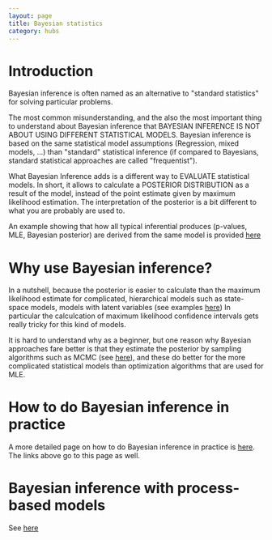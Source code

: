 ```yaml
---
layout: page
title: Bayesian statistics 
category: hubs
---
```


# Introduction

Bayesian inference is often named as an alternative to "standard statistics" for solving particular problems.

The most common misunderstanding, and the also the most important thing to understand about Bayesian inference that BAYESIAN INFERENCE IS NOT ABOUT USING DIFFERENT STATISTICAL MODELS. Bayesian inference is based on the same statistical model assumptions (Regression, mixed models, ...) than "standard" statistical inference (if compared to Bayesians, standard statistical approaches are called "frequentist"). 

What Bayesian Inference adds is a different way to EVALUATE statistical models. In short, it allows to calculate a POSTERIOR DISTRIBUTION as a result of the model, instead of the point estimate given by maximum likelihood estimation. The interpretation of the posterior is a bit different to what you are probably are used to.


An example showing that how all typical inferential produces (p-values, MLE, Bayesian posterior) are derived from the same model is provided [here](https://github.com/florianhartig/LearningBayes/blob/master/CommentedCode/01-Principles/InferenceMethods.md)

# Why use Bayesian inference?

In a nutshell, because the posterior is easier to calculate than the maximum likelihood estimate for complicated, hierarchical models such as state-space models, models with latent variables (see examples [here](https://github.com/florianhartig/LearningBayes/tree/master/CommentedCode/05-HierarchicalAndSpatialModels)) In particular the calculcation of maximum likelihood confidence intervals gets really tricky for this kind of models. 

It is hard to understand why as a beginner, but one reason why Bayesian approaches fare better is that they estimate the posterior by sampling algorithms such as MCMC (see [here](https://github.com/florianhartig/LearningBayes/tree/master/CommentedCode/02-Samplers)), and these do better for the more complicated statistical models than optimization algorithms that are used for MLE.


# How to do Bayesian inference in practice


A more detailed page on how to do Bayesian inference in practice is [here](http://florianhartig.github.io/LearningBayes/). The links above go to this page as well. 


# Bayesian inference with process-based models 

See [here](https://github.com/florianhartig/LearningBayes/tree/master/CommentedCode/09-BayesAndProcessBasedModels)




